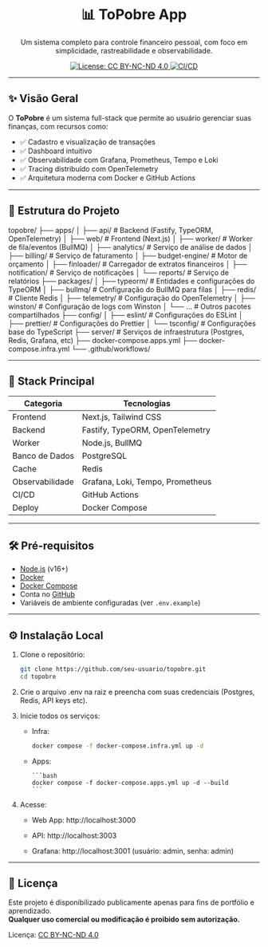 <h1 align="center">📊 ToPobre App</h1>

<p align="center">
  Um sistema completo para controle financeiro pessoal, com foco em simplicidade, rastreabilidade e observabilidade.
</p>

<p align="center">
  <a href="https://creativecommons.org/licenses/by-nc-nd/4.0/">
    <img src="https://img.shields.io/badge/License-CC%20BY--NC--ND%204.0-lightgrey.svg" alt="License: CC BY-NC-ND 4.0" />
  </a>
  <a href="https://github.com/psousaj/topobre/actions/workflows/deploy%20apps.yml">
    <img src="https://img.shields.io/github/actions/workflow/status/psousaj/topobre/deploy.yml?label=CI%2FCD&branch=main" alt="CI/CD" />
  </a>
</p>



---

## ✨ Visão Geral

O **ToPobre** é um sistema full-stack que permite ao usuário gerenciar suas finanças, com recursos como:

- ✅ Cadastro e visualização de transações
- ✅ Dashboard intuitivo
- ✅ Observabilidade com Grafana, Prometheus, Tempo e Loki
- ✅ Tracing distribuído com OpenTelemetry
- ✅ Arquitetura moderna com Docker e GitHub Actions

---

## 📁 Estrutura do Projeto

topobre/
├── apps/
│   ├── api/              # Backend (Fastify, TypeORM, OpenTelemetry)
│   ├── web/              # Frontend (Next.js)
│   ├── worker/           # Worker de fila/eventos (BullMQ)
│   ├── analytics/        # Serviço de análise de dados
│   ├── billing/          # Serviço de faturamento
│   ├── budget-engine/    # Motor de orçamento
│   ├── finloader/        # Carregador de extratos financeiros
│   ├── notification/     # Serviço de notificações
│   └── reports/          # Serviço de relatórios
├── packages/
│   ├── typeorm/          # Entidades e configurações do TypeORM
│   ├── bullmq/           # Configuração do BullMQ para filas
│   ├── redis/            # Cliente Redis
│   ├── telemetry/        # Configuração do OpenTelemetry
│   ├── winston/          # Configuração de logs com Winston
│   └── ...               # Outros pacotes compartilhados
├── config/
│   ├── eslint/           # Configurações do ESLint
│   ├── prettier/         # Configurações do Prettier
│   └── tsconfig/         # Configurações base do TypeScript
├── server/               # Serviços de infraestrutura (Postgres, Redis, Grafana, etc)
├── docker-compose.apps.yml
├── docker-compose.infra.yml
└── .github/workflows/

---

## 🚀 Stack Principal

| Categoria       | Tecnologias |
|----------------|-------------|
| Frontend       | Next.js, Tailwind CSS |
| Backend        | Fastify, TypeORM, OpenTelemetry |
| Worker         | Node.js, BullMQ |
| Banco de Dados | PostgreSQL |
| Cache          | Redis |
| Observabilidade| Grafana, Loki, Tempo, Prometheus |
| CI/CD          | GitHub Actions |
| Deploy         | Docker Compose |

---

## 🛠️ Pré-requisitos

- [Node.js](https://nodejs.org/) (v16+)
- [Docker](https://www.docker.com/)
- [Docker Compose](https://docs.docker.com/compose/)
- Conta no [GitHub](https://github.com/)
- Variáveis de ambiente configuradas (ver `.env.example`)

---

## ⚙️ Instalação Local

1. Clone o repositório:
   ```bash
   git clone https://github.com/seu-usuario/topobre.git
   cd topobre
   ```

2. Crie o arquivo .env na raiz e preencha com suas credenciais (Postgres, Redis, API keys etc).

3. Inicie todos os serviços:

   - Infra:

      ```bash
      docker compose -f docker-compose.infra.yml up -d
      ```
   - Apps:

         ```bash
         docker compose -f docker-compose.apps.yml up -d --build
         ```

4. Acesse:

   - Web App: http://localhost:3000

   - API: http://localhost:3003

   - Grafana: http://localhost:3001 (usuário: admin, senha: admin)

---

## 📄 Licença

Este projeto é disponibilizado publicamente apenas para fins de portfólio e aprendizado.  
**Qualquer uso comercial ou modificação é proibido sem autorização.**

Licença: [CC BY-NC-ND 4.0](https://creativecommons.org/licenses/by-nc-nd/4.0/)

